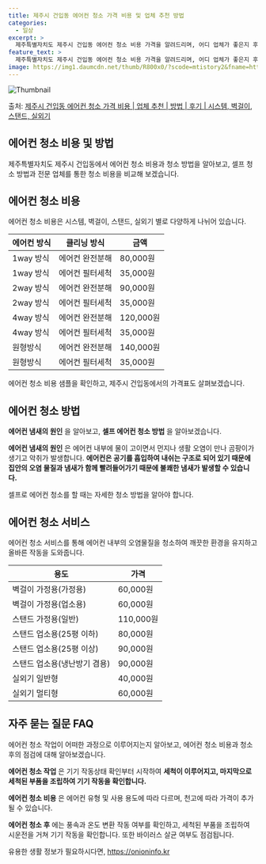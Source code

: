 ```yaml
---
title: 제주시 건입동 에어컨 청소 가격 비용 및 업체 추천 방법
categories:
  - 일상
excerpt: >
  제주특별자치도 제주시 건입동 에어컨 청소 비용 가격을 알려드리며, 어디 업체가 좋은지 후기를 통해 알아보겠습니다. 현재 글에서는 시스템, 벽걸이, 스탠드, 실외기 각각에 대해 청소 비용이 나와 있으니 참고하시면 되겠습니다. 에어컨 분해 청소 방법 보기 👈 클릭셀프 에어컨 청소 방법 보기👈 클릭제주시 건입동 에어컨 청소 비용시스템에어컨 방식클리닝방식금액1way 방식에어컨 완전분해80,000원1way 방식에어컨 필터세척35,000원2way 방식에어컨 완전분해90,000원2way 방식에어컨 필터세척35,000원4way 방식에어컨 완전분해120,000원4way 방식에어컨 필터세척35,000원원형방식에어컨 완전분해140,000원원형방식에어컨 필터세척35,000원에어컨 청소 견적 샘플 보기 👈 클릭에어컨 냄새의 원..
feature_text: >
  제주특별자치도 제주시 건입동 에어컨 청소 비용 가격을 알려드리며, 어디 업체가 좋은지 후기를 통해 알아보겠습니다. 현재 글에서는 시스템, 벽걸이, 스탠드, 실외기 각각에 대해 청소 비용이 나와 있으니 참고하시면 되겠습니다. 에어컨 분해 청소 방법 보기 👈 클릭셀프 에어컨 청소 방법 보기👈 클릭제주시 건입동 에어컨 청소 비용시스템에어컨 방식클리닝방식금액1way 방식에어컨 완전분해80,000원1way 방식에어컨 필터세척35,000원2way 방식에어컨 완전분해90,000원2way 방식에어컨 필터세척35,000원4way 방식에어컨 완전분해120,000원4way 방식에어컨 필터세척35,000원원형방식에어컨 완전분해140,000원원형방식에어컨 필터세척35,000원에어컨 청소 견적 샘플 보기 👈 클릭에어컨 냄새의 원..
image: https://img1.daumcdn.net/thumb/R800x0/?scode=mtistory2&fname=https%3A%2F%2Fblog.kakaocdn.net%2Fdn%2FkFhJf%2FbtsHwyuCopl%2FptkKZ16Xh2sZg9SKR8Ki40%2Fimg.webp
---
```


![Thumbnail](https://img1.daumcdn.net/thumb/R800x0/?scode=mtistory2&fname=https%3A%2F%2Fblog.kakaocdn.net%2Fdn%2FkFhJf%2FbtsHwyuCopl%2FptkKZ16Xh2sZg9SKR8Ki40%2Fimg.webp)

<p>출처: <a href="https://onioninfo.kr/entry/%EC%A0%9C%EC%A3%BC%EC%8B%9C-%EA%B1%B4%EC%9E%85%EB%8F%99-%EC%97%90%EC%96%B4%EC%BB%A8-%EC%B2%AD%EC%86%8C-%EA%B0%80%EA%B2%A9-%EB%B9%84%EC%9A%A9-%EC%97%85%EC%B2%B4-%EC%B6%94%EC%B2%9C-%EB%B0%A9%EB%B2%95-%ED%9B%84%EA%B8%B0-%EC%8B%9C%EC%8A%A4%ED%85%9C-%EB%B2%BD%EA%B1%B8%EC%9D%B4-%EC%8A%A4%ED%83%A0%EB%93%9C-%EC%8B%A4%EC%99%B8%EA%B8%B0" rel="dofollow">제주시 건입동 에어컨 청소 가격 비용 | 업체 추천 | 방법 | 후기 | 시스템, 벽걸이, 스탠드, 실외기</a> </p>

## 에어컨 청소 비용 및 방법

제주특별자치도 제주시 건입동에서 에어컨 청소 비용과 청소 방법을 알아보고, 셀프 청소 방법과 전문 업체를 통한 청소 비용을 비교해
보겠습니다.

## 에어컨 청소 비용

에어컨 청소 비용은 시스템, 벽걸이, 스탠드, 실외기 별로 다양하게 나뉘어 있습니다.

**에어컨 방식** | **클리닝 방식** | **금액**  
---|---|---  
1way 방식 | 에어컨 완전분해 | 80,000원  
1way 방식 | 에어컨 필터세척 | 35,000원  
2way 방식 | 에어컨 완전분해 | 90,000원  
2way 방식 | 에어컨 필터세척 | 35,000원  
4way 방식 | 에어컨 완전분해 | 120,000원  
4way 방식 | 에어컨 필터세척 | 35,000원  
원형방식 | 에어컨 완전분해 | 140,000원  
원형방식 | 에어컨 필터세척 | 35,000원  
  
에어컨 청소 비용 샘플을 확인하고, 제주시 건입동에서의 가격표도 살펴보겠습니다.

## 에어컨 청소 방법

**에어컨 냄새의 원인** 을 알아보고, **셀프 에어컨 청소 방법** 을 알아보겠습니다.

**에어컨 냄새의 원인** 은 에어컨 내부에 물이 고이면서 먼지나 생활 오염이 만나 곰팡이가 생기고 악취가 발생합니다. **에어컨은 공기를
흡입하여 내쉬는 구조로 되어 있기 때문에 집안의 오염 물질과 냄새가 함께 빨려들어가기 때문에 불쾌한 냄새가 발생할 수 있습니다.**

셀프로 에어컨 청소를 할 때는 자세한 청소 방법을 알아야 합니다.

## 에어컨 청소 서비스

에어컨 청소 서비스를 통해 에어컨 내부의 오염물질을 청소하여 깨끗한 환경을 유지하고 올바른 작동을 도와줍니다.

**용도** | **가격**  
---|---  
벽걸이 가정용(가정용) | 60,000원  
벽걸이 가정용(업소용) | 60,000원  
스탠드 가정용(일반) | 110,000원  
스탠드 업소용(25평 이하) | 80,000원  
스탠드 업소용(25평 이상) | 90,000원  
스탠드 업소용(냉난방기 겸용) | 90,000원  
실외기 일반형 | 40,000원  
실외기 멀티형 | 60,000원  
  
## 자주 묻는 질문 FAQ

에어컨 청소 작업이 어떠한 과정으로 이루어지는지 알아보고, 에어컨 청소 비용과 청소 후의 점검에 대해 알아보겠습니다.

**에어컨 청소 작업** 은 기기 작동상태 확인부터 시작하여 **세척이 이루어지고, 마지막으로 세척된 부품을 조립하여 기기 작동을
확인합니다.**

**에어컨 청소 비용** 은 에어컨 유형 및 사용 용도에 따라 다르며, 천고에 따라 가격이 추가될 수 있습니다.

**에어컨 청소 후** 에는 풍속과 온도 변환 작동 여부를 확인하고, 세척된 부품을 조립하여 시운전을 거쳐 기기 작동을 확인합니다. 또한
바이러스 살균 여부도 점검됩니다.

 

유용한 생활 정보가 필요하시다면, <a href="https://onioninfo.kr" rel="dofollow">https://onioninfo.kr</a>


